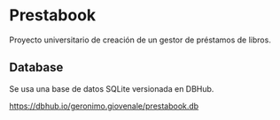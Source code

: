 # Prestabook

Proyecto universitario de creación de un gestor de préstamos de libros.

## Database

Se usa una base de datos SQLite versionada en DBHub.

https://dbhub.io/geronimo.giovenale/prestabook.db